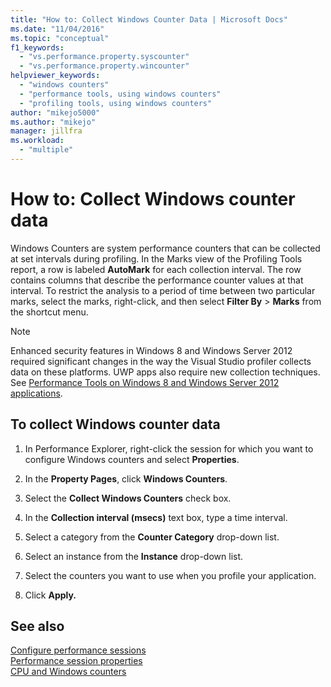 ```yaml
---
title: "How to: Collect Windows Counter Data | Microsoft Docs"
ms.date: "11/04/2016"
ms.topic: "conceptual"
f1_keywords: 
  - "vs.performance.property.syscounter"
  - "vs.performance.property.wincounter"
helpviewer_keywords: 
  - "windows counters"
  - "performance tools, using windows counters"
  - "profiling tools, using windows counters"
author: "mikejo5000"
ms.author: "mikejo"
manager: jillfra
ms.workload: 
  - "multiple"
---
```

# How to: Collect Windows counter data

Windows Counters are system performance counters that can be collected at set intervals during profiling. In the Marks view of the Profiling Tools report, a row is labeled **AutoMark** for each collection interval. The row contains columns that describe the performance counter values at that interval. To restrict the analysis to a period of time between two particular marks, select the marks, right-click, and then select **Filter By** > **Marks** from the shortcut menu.

> [!NOTE]
> Enhanced security features in Windows 8 and Windows Server 2012 required significant changes in the way the Visual Studio profiler collects data on these platforms. UWP apps also require new collection techniques. See [Performance Tools on Windows 8 and Windows Server 2012 applications](../profiling/performance-tools-on-windows-8-and-windows-server-2012-applications.md).

## To collect Windows counter data

1. In Performance Explorer, right-click the session for which you want to configure Windows counters and select **Properties**.

2. In the **Property Pages**, click **Windows Counters**.

3. Select the **Collect Windows Counters** check box.

4. In the **Collection interval (msecs)** text box, type a time interval.

5. Select a category from the **Counter Category** drop-down list.

6. Select an instance from the **Instance** drop-down list.

7. Select the counters you want to use when you profile your application.

8. Click **Apply.**

## See also

[Configure performance sessions](../profiling/configuring-performance-sessions.md)  
[Performance session properties](../profiling/performance-session-properties.md)  
[CPU and Windows counters](../profiling/cpu-and-windows-counters.md)
